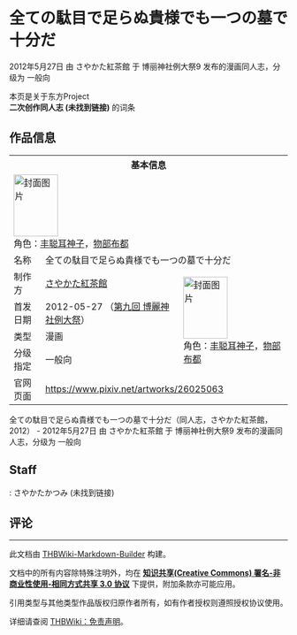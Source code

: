 # 全ての駄目で足らぬ貴様でも一つの墓で十分だ

<!-- source html: G:\repos\THBWiki-Markdown-Builder\THBWikiMarkdown\Temp\main\1\1f\ns0%3A%E5%85%A8%E3%81%A6%E3%81%AE%E9%A7%84%E7%9B%AE%E3%81%A7%E8%B6%B3%E3%82%89%E3%81%AC%E8%B2%B4%E6%A7%98%E3%81%A7%E3%82%82%E4%B8%80%E3%81%A4%E3%81%AE%E5%A2%93%E3%81%A7%E5%8D%81%E5%88%86%E3%81%A0.html -->

2012年5月27日 由 さやかた紅茶館 于 博丽神社例大祭9 发布的漫画同人志，分级为 一般向

本页是关于东方Project  
 **二次创作同人志 (未找到链接)** 的词条
## 作品信息

<table><tbody><tr><th colspan="3">基本信息</th></tr><tr><td class="cover-artwork-mobile" colspan="2"><a href="./文件-全ての駄目で足らぬ貴様でも一つの墓で十分だ封面.jpg.md" class="image" title="封面图片"><img alt="封面图片" src="https://upload.thwiki.cc/thumb/d/d3/%E5%85%A8%E3%81%A6%E3%81%AE%E9%A7%84%E7%9B%AE%E3%81%A7%E8%B6%B3%E3%82%89%E3%81%AC%E8%B2%B4%E6%A7%98%E3%81%A7%E3%82%82%E4%B8%80%E3%81%A4%E3%81%AE%E5%A2%93%E3%81%A7%E5%8D%81%E5%88%86%E3%81%A0%E5%B0%81%E9%9D%A2.jpg/80px-%E5%85%A8%E3%81%A6%E3%81%AE%E9%A7%84%E7%9B%AE%E3%81%A7%E8%B6%B3%E3%82%89%E3%81%AC%E8%B2%B4%E6%A7%98%E3%81%A7%E3%82%82%E4%B8%80%E3%81%A4%E3%81%AE%E5%A2%93%E3%81%A7%E5%8D%81%E5%88%86%E3%81%A0%E5%B0%81%E9%9D%A2.jpg" decoding="async" loading="lazy" width="80" height="112" srcset="https://upload.thwiki.cc/thumb/d/d3/%E5%85%A8%E3%81%A6%E3%81%AE%E9%A7%84%E7%9B%AE%E3%81%A7%E8%B6%B3%E3%82%89%E3%81%AC%E8%B2%B4%E6%A7%98%E3%81%A7%E3%82%82%E4%B8%80%E3%81%A4%E3%81%AE%E5%A2%93%E3%81%A7%E5%8D%81%E5%88%86%E3%81%A0%E5%B0%81%E9%9D%A2.jpg/120px-%E5%85%A8%E3%81%A6%E3%81%AE%E9%A7%84%E7%9B%AE%E3%81%A7%E8%B6%B3%E3%82%89%E3%81%AC%E8%B2%B4%E6%A7%98%E3%81%A7%E3%82%82%E4%B8%80%E3%81%A4%E3%81%AE%E5%A2%93%E3%81%A7%E5%8D%81%E5%88%86%E3%81%A0%E5%B0%81%E9%9D%A2.jpg 1.5x, https://upload.thwiki.cc/thumb/d/d3/%E5%85%A8%E3%81%A6%E3%81%AE%E9%A7%84%E7%9B%AE%E3%81%A7%E8%B6%B3%E3%82%89%E3%81%AC%E8%B2%B4%E6%A7%98%E3%81%A7%E3%82%82%E4%B8%80%E3%81%A4%E3%81%AE%E5%A2%93%E3%81%A7%E5%8D%81%E5%88%86%E3%81%A0%E5%B0%81%E9%9D%A2.jpg/160px-%E5%85%A8%E3%81%A6%E3%81%AE%E9%A7%84%E7%9B%AE%E3%81%A7%E8%B6%B3%E3%82%89%E3%81%AC%E8%B2%B4%E6%A7%98%E3%81%A7%E3%82%82%E4%B8%80%E3%81%A4%E3%81%AE%E5%A2%93%E3%81%A7%E5%8D%81%E5%88%86%E3%81%A0%E5%B0%81%E9%9D%A2.jpg 2x" data-file-width="740" data-file-height="1036"></a><div class="cover-char">角色：<a href="./丰聪耳神子.md" title="丰聪耳神子">丰聪耳神子</a>，<a href="./物部布都.md" title="物部布都">物部布都</a></div></td>
</tr><tr><td class="label">名称</td><td colspan="2"> 全ての駄目で足らぬ貴様でも一つの墓で十分だ </td></tr><tr><td class="label">制作方</td><td><a href="./さやかた紅茶館.md" title="さやかた紅茶館">さやかた紅茶館</a></td><td class="cover-artwork" rowspan="4" style="min-width:112px;"><a href="./文件-全ての駄目で足らぬ貴様でも一つの墓で十分だ封面.jpg.md" class="image" title="封面图片"><img alt="封面图片" src="https://upload.thwiki.cc/thumb/d/d3/%E5%85%A8%E3%81%A6%E3%81%AE%E9%A7%84%E7%9B%AE%E3%81%A7%E8%B6%B3%E3%82%89%E3%81%AC%E8%B2%B4%E6%A7%98%E3%81%A7%E3%82%82%E4%B8%80%E3%81%A4%E3%81%AE%E5%A2%93%E3%81%A7%E5%8D%81%E5%88%86%E3%81%A0%E5%B0%81%E9%9D%A2.jpg/80px-%E5%85%A8%E3%81%A6%E3%81%AE%E9%A7%84%E7%9B%AE%E3%81%A7%E8%B6%B3%E3%82%89%E3%81%AC%E8%B2%B4%E6%A7%98%E3%81%A7%E3%82%82%E4%B8%80%E3%81%A4%E3%81%AE%E5%A2%93%E3%81%A7%E5%8D%81%E5%88%86%E3%81%A0%E5%B0%81%E9%9D%A2.jpg" decoding="async" loading="lazy" width="80" height="112" srcset="https://upload.thwiki.cc/thumb/d/d3/%E5%85%A8%E3%81%A6%E3%81%AE%E9%A7%84%E7%9B%AE%E3%81%A7%E8%B6%B3%E3%82%89%E3%81%AC%E8%B2%B4%E6%A7%98%E3%81%A7%E3%82%82%E4%B8%80%E3%81%A4%E3%81%AE%E5%A2%93%E3%81%A7%E5%8D%81%E5%88%86%E3%81%A0%E5%B0%81%E9%9D%A2.jpg/120px-%E5%85%A8%E3%81%A6%E3%81%AE%E9%A7%84%E7%9B%AE%E3%81%A7%E8%B6%B3%E3%82%89%E3%81%AC%E8%B2%B4%E6%A7%98%E3%81%A7%E3%82%82%E4%B8%80%E3%81%A4%E3%81%AE%E5%A2%93%E3%81%A7%E5%8D%81%E5%88%86%E3%81%A0%E5%B0%81%E9%9D%A2.jpg 1.5x, https://upload.thwiki.cc/thumb/d/d3/%E5%85%A8%E3%81%A6%E3%81%AE%E9%A7%84%E7%9B%AE%E3%81%A7%E8%B6%B3%E3%82%89%E3%81%AC%E8%B2%B4%E6%A7%98%E3%81%A7%E3%82%82%E4%B8%80%E3%81%A4%E3%81%AE%E5%A2%93%E3%81%A7%E5%8D%81%E5%88%86%E3%81%A0%E5%B0%81%E9%9D%A2.jpg/160px-%E5%85%A8%E3%81%A6%E3%81%AE%E9%A7%84%E7%9B%AE%E3%81%A7%E8%B6%B3%E3%82%89%E3%81%AC%E8%B2%B4%E6%A7%98%E3%81%A7%E3%82%82%E4%B8%80%E3%81%A4%E3%81%AE%E5%A2%93%E3%81%A7%E5%8D%81%E5%88%86%E3%81%A0%E5%B0%81%E9%9D%A2.jpg 2x" data-file-width="740" data-file-height="1036"></a><div class="cover-char">角色：<a href="./丰聪耳神子.md" title="丰聪耳神子">丰聪耳神子</a>，<a href="./物部布都.md" title="物部布都">物部布都</a></div></td>
</tr><tr><td class="label">首发日期</td><td>2012-05-27&#160;（<a href="/展会作品列表?e=%E5%8D%9A%E4%B8%BD%E7%A5%9E%E7%A4%BE%E4%BE%8B%E5%A4%A7%E7%A5%AD%239">第九回 博麗神社例大祭</a>）</td></tr><tr><td class="label">类型</td><td>漫画</td></tr><tr><td class="label">分级指定</td><td>一般向</td></tr>
<tr><td class="label">官网页面</td><td colspan="2"><a rel="nofollow" class="external free" href="https://www.pixiv.net/artworks/26025063">https://www.pixiv.net/artworks/26025063</a></td></tr></tbody></table>

全ての駄目で足らぬ貴様でも一つの墓で十分だ（同人志，さやかた紅茶館，2012） - 2012年5月27日 由 さやかた紅茶館 于 博丽神社例大祭9 发布的漫画同人志，分级为 一般向
## Staff
: さやかたかつみ (未找到链接)

## 评论




---

此文档由 [THBWiki-Markdown-Builder](https://github.com/Delsin-Yu/THBWiki-Markdown-Builder) 构建。

文档中的所有内容除特殊注明外，均在 [**知识共享(Creative Commons) 署名-非商业性使用-相同方式共享 3.0 协议**](https://creativecommons.org/licenses/by-sa/3.0/deed.zh-hans) 下提供，附加条款亦可能应用。

引用类型与其他类型作品版权归原作者所有，如有作者授权则遵照授权协议使用。

详细请查阅 [THBWiki：免责声明](https://thbwiki.cc/THBWiki:%E5%85%8D%E8%B4%A3%E5%A3%B0%E6%98%8E)。

